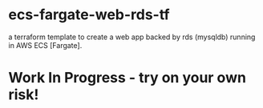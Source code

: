 # ecs-fargate-web-rds-tf
a terraform template to create a web app backed by rds (mysqldb) running in AWS ECS [Fargate].

# Work In Progress - try on your own risk!
